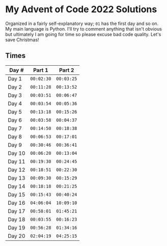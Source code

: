 # My Advent of Code 2022 Solutions

Organized in a fairly self-explanatory way; `01` has the first day and so on. My main language is Python. I'll try to comment anything that isn't obvious but ultimately I am going for time so please excuse bad code quality. Let's save Christmas!

## Times

| Day #  | Part 1     | Part 2     |
| ------ | ---------- | ---------- |
| Day 1  | `00:02:30` | `00:03:25` |
| Day 2  | `00:11:28` | `00:13:52` |
| Day 3  | `00:03:51` | `00:06:47` |
| Day 4  | `00:03:54` | `00:05:36` |
| Day 5  | `00:13:18` | `00:15:26` |
| Day 6  | `00:03:58` | `00:04:37` |
| Day 7  | `00:14:50` | `00:18:38` |
| Day 8  | `00:06:53` | `00:17:01` |
| Day 9  | `00:30:46` | `00:36:41` |
| Day 10 | `00:06:20` | `00:13:04` |
| Day 11 | `00:19:30` | `00:24:45` |
| Day 12 | `00:18:51` | `00:22:30` |
| Day 13 | `00:09:30` | `00:15:29` |
| Day 14 | `00:18:18` | `00:21:25` |
| Day 15 | `00:15:43` | `00:40:24` |
| Day 16 | `04:06:04` | `10:09:10` |
| Day 17 | `00:58:01` | `01:45:21` |
| Day 18 | `00:03:55` | `00:16:23` |
| Day 19 | `00:56:28` | `01:34:16` |
| Day 20 | `02:04:19` | `04:25:15` |

